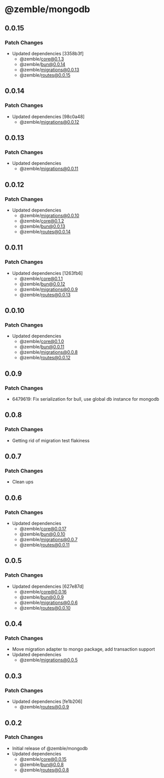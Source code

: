 # @zemble/mongodb

## 0.0.15

### Patch Changes

- Updated dependencies [3358b3f]
  - @zemble/core@0.1.3
  - @zemble/bun@0.0.14
  - @zemble/migrations@0.0.13
  - @zemble/routes@0.0.15

## 0.0.14

### Patch Changes

- Updated dependencies [98c0a48]
  - @zemble/migrations@0.0.12

## 0.0.13

### Patch Changes

- Updated dependencies
  - @zemble/migrations@0.0.11

## 0.0.12

### Patch Changes

- Updated dependencies
  - @zemble/migrations@0.0.10
  - @zemble/core@0.1.2
  - @zemble/bun@0.0.13
  - @zemble/routes@0.0.14

## 0.0.11

### Patch Changes

- Updated dependencies [1263fb6]
  - @zemble/core@0.1.1
  - @zemble/bun@0.0.12
  - @zemble/migrations@0.0.9
  - @zemble/routes@0.0.13

## 0.0.10

### Patch Changes

- Updated dependencies
  - @zemble/core@0.1.0
  - @zemble/bun@0.0.11
  - @zemble/migrations@0.0.8
  - @zemble/routes@0.0.12

## 0.0.9

### Patch Changes

- 6479619: Fix serialization for bull, use global db instance for mongodb

## 0.0.8

### Patch Changes

- Getting rid of migration test flakiness

## 0.0.7

### Patch Changes

- Clean ups

## 0.0.6

### Patch Changes

- Updated dependencies
  - @zemble/core@0.0.17
  - @zemble/bun@0.0.10
  - @zemble/migrations@0.0.7
  - @zemble/routes@0.0.11

## 0.0.5

### Patch Changes

- Updated dependencies [627e87d]
  - @zemble/core@0.0.16
  - @zemble/bun@0.0.9
  - @zemble/migrations@0.0.6
  - @zemble/routes@0.0.10

## 0.0.4

### Patch Changes

- Move migration adapter to mongo package, add transaction support
- Updated dependencies
  - @zemble/migrations@0.0.5

## 0.0.3

### Patch Changes

- Updated dependencies [fe1b206]
  - @zemble/routes@0.0.9

## 0.0.2

### Patch Changes

- Initial release of @zemble/mongodb
- Updated dependencies
  - @zemble/core@0.0.15
  - @zemble/bun@0.0.8
  - @zemble/routes@0.0.8
